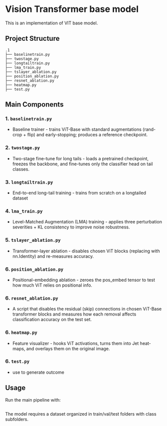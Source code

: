 # Vision Transformer base model

This is an implementation of VIT base model. 

## Project Structure

```
.1
├── baselinetrain.py       
├── twostage.py           
├── longtailtrain.py      
├── lma_train.py          
├── tslayer_ablation.py    
├── position_ablation.py  
├── resnet_ablation.py     
├── heatmap.py             
├── test.py
```

## Main Components

### 1. `baselinetrain.py`
- Baseline trainer - trains ViT-Base with standard augmentations (rand-crop + flip) 
  and early-stopping; produces a reference checkpoint.
 

### 2. `twostage.py`
- Two-stage fine-tune for long tails - loads a pretrained checkpoint, 
  freezes the backbone, and fine-tunes only the classifier head on tail classes.


### 3. `longtailtrain.py`
- End-to-end long-tail training - trains from scratch on a longtailed dataset


### 4. `lma_train.py`
- Level-Matched Augmentation (LMA) training - applies three perturbation 
  severities + KL consistency to improve noise robustness.


### 5. `tslayer_ablation.py  `
- Transformer-layer ablation - disables chosen ViT blocks (replacing with nn.Identity) and re-measures accuracy.


### 6. `position_ablation.py`

- Positional-embedding ablation - zeroes the pos_embed tensor to test how much ViT relies on positional info.


### 6. `resnet_ablation.py`

- A script that disables the residual (skip) connections in chosen ViT-Base transformer blocks 
  and measures how each removal affects classification accuracy on the test set.

### 6. `heatmap.py`

- Feature visualizer - hooks ViT activations, turns them into Jet heat-maps, and overlays them on the original image.

### 6. `test.py`

- use to generate outcome

## Usage

Run the main pipeline with:
```python

```

The model requires a dataset organized in train/val/test folders with class subfolders.
